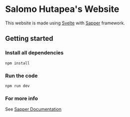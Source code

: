 # Salomo Hutapea's Website

This website is made using [Svelte](https://svelte.dev/) with [Sapper](https://github.com/sveltejs/sapper) framework. 

## Getting started

### Install all dependencies
```
npm install
```

### Run the code
```
npm run dev
```

### For more info
See [Sapper Documentation](https://sapper.svelte.dev/docs)
